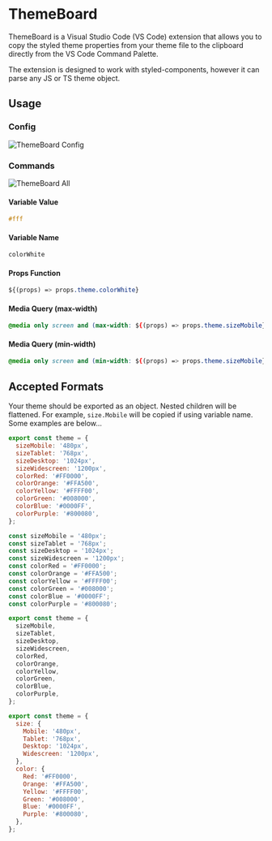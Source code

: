 # ThemeBoard

ThemeBoard is a Visual Studio Code (VS Code) extension that allows you to copy the styled theme properties from your theme file to the clipboard directly from the VS Code Command Palette.

The extension is designed to work with styled-components, however it can parse any JS or TS theme object.

## Usage

### Config

![ThemeBoard Config](https://user-images.githubusercontent.com/84075286/233841731-b91b75c6-7969-4b9b-b4af-d0552647816c.png)

### Commands

![ThemeBoard All](https://user-images.githubusercontent.com/84075286/233841730-98270ae1-06d4-44b7-8417-4d3850e58767.png)

#### Variable Value

```css
#fff
```

#### Variable Name

```css
colorWhite
```

#### Props Function

```css
${(props) => props.theme.colorWhite}
```

#### Media Query (max-width)

```css
@media only screen and (max-width: ${(props) => props.theme.sizeMobile}) {}
```

#### Media Query (min-width)

```css
@media only screen and (min-width: ${(props) => props.theme.sizeMobile}) {}
```

## Accepted Formats

Your theme should be exported as an object. Nested children will be flattened. For example, `size.Mobile` will be copied if using variable name. Some examples are below...

```js
export const theme = {
  sizeMobile: '480px',
  sizeTablet: '768px',
  sizeDesktop: '1024px',
  sizeWidescreen: '1200px',
  colorRed: '#FF0000',
  colorOrange: '#FFA500',
  colorYellow: '#FFFF00',
  colorGreen: '#008000',
  colorBlue: '#0000FF',
  colorPurple: '#800080',
};
```

```js
const sizeMobile = '480px';
const sizeTablet = '768px';
const sizeDesktop = '1024px';
const sizeWidescreen = '1200px';
const colorRed = '#FF0000';
const colorOrange = '#FFA500';
const colorYellow = '#FFFF00';
const colorGreen = '#008000';
const colorBlue = '#0000FF';
const colorPurple = '#800080';

export const theme = {
  sizeMobile,
  sizeTablet,
  sizeDesktop,
  sizeWidescreen,
  colorRed,
  colorOrange,
  colorYellow,
  colorGreen,
  colorBlue,
  colorPurple,
};
```

```js
export const theme = {
  size: {
    Mobile: '480px',
    Tablet: '768px',
    Desktop: '1024px',
    Widescreen: '1200px',
  },
  color: {
    Red: '#FF0000',
    Orange: '#FFA500',
    Yellow: '#FFFF00',
    Green: '#008000',
    Blue: '#0000FF',
    Purple: '#800080',
  },
};
```
